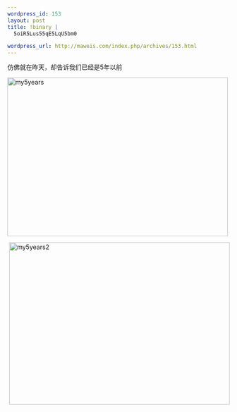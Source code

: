 ```yaml
--- 
wordpress_id: 153
layout: post
title: !binary |
  5oiR5Lus55qE5LqU5bm0

wordpress_url: http://maweis.com/index.php/archives/153.html
---
```

<p>仿佛就在昨天，却告诉我们已经是5年以前</p> <p><a href="http://maweis.com/m/ec7f28de806b_7830/my5years_3.jpg"><img style="border-top-width: 0px; border-left-width: 0px; border-bottom-width: 0px; border-right-width: 0px" height="360" alt="my5years" src="http://maweis.com/m/ec7f28de806b_7830/my5years_thumb_3.jpg" width="500" border="0"></a></p> <p>&nbsp;<a href="http://maweis.com/m/ec7f28de806b_7830/my5years2_3.jpg"><img style="border-top-width: 0px; border-left-width: 0px; border-bottom-width: 0px; border-right-width: 0px" height="368" alt="my5years2" src="http://maweis.com/m/ec7f28de806b_7830/my5years2_thumb5c7f10a2c3f24723ac6dbbb2948561e3.jpg" width="500" border="0"></a></p>
